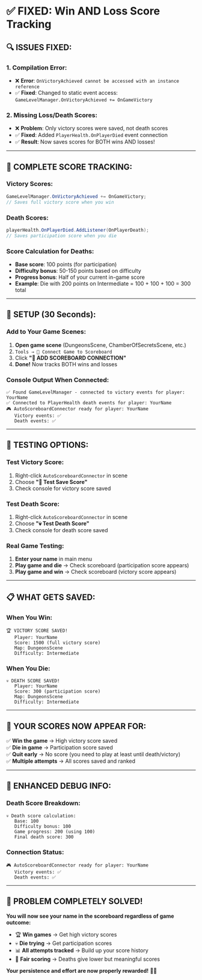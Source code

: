 # ✅ FIXED: Win AND Loss Score Tracking

## 🔍 **ISSUES FIXED:**

### **1. Compilation Error:**
- ❌ **Error**: `OnVictoryAchieved cannot be accessed with an instance reference`
- ✅ **Fixed**: Changed to static event access: `GameLevelManager.OnVictoryAchieved += OnGameVictory`

### **2. Missing Loss/Death Scores:**
- ❌ **Problem**: Only victory scores were saved, not death scores
- ✅ **Fixed**: Added `PlayerHealth.OnPlayerDied` event connection
- ✅ **Result**: Now saves scores for BOTH wins AND losses!

---

## 🎯 **COMPLETE SCORE TRACKING:**

### **Victory Scores:**
```csharp
GameLevelManager.OnVictoryAchieved += OnGameVictory;
// Saves full victory score when you win
```

### **Death Scores:**
```csharp
playerHealth.OnPlayerDied.AddListener(OnPlayerDeath);
// Saves participation score when you die
```

### **Score Calculation for Deaths:**
- **Base score**: 100 points (for participation)
- **Difficulty bonus**: 50-150 points based on difficulty
- **Progress bonus**: Half of your current in-game score
- **Example**: Die with 200 points on Intermediate = 100 + 100 + 100 = 300 total

---

## 🚀 **SETUP (30 Seconds):**

### **Add to Your Game Scenes:**
1. **Open game scene** (DungeonsScene, ChamberOfSecretsScene, etc.)
2. `Tools → 🔗 Connect Game to Scoreboard`
3. Click **"🔗 ADD SCOREBOARD CONNECTION"**
4. **Done!** Now tracks BOTH wins and losses

### **Console Output When Connected:**
```
✅ Found GameLevelManager - connected to victory events for player: YourName
✅ Connected to PlayerHealth death events for player: YourName
🎮 AutoScoreboardConnector ready for player: YourName
   Victory events: ✅
   Death events: ✅
```

---

## 🧪 **TESTING OPTIONS:**

### **Test Victory Score:**
1. Right-click `AutoScoreboardConnector` in scene
2. Choose **"🧪 Test Save Score"**
3. Check console for victory score saved

### **Test Death Score:**
1. Right-click `AutoScoreboardConnector` in scene  
2. Choose **"💀 Test Death Score"**
3. Check console for death score saved

### **Real Game Testing:**
1. **Enter your name** in main menu
2. **Play game and die** → Check scoreboard (participation score appears)
3. **Play game and win** → Check scoreboard (victory score appears)

---

## 📋 **WHAT GETS SAVED:**

### **When You Win:**
```
🏆 VICTORY SCORE SAVED!
   Player: YourName
   Score: 1500 (full victory score)
   Map: DungeonsScene
   Difficulty: Intermediate
```

### **When You Die:**
```
💀 DEATH SCORE SAVED!
   Player: YourName
   Score: 300 (participation score)
   Map: DungeonsScene
   Difficulty: Intermediate
```

---

## 🎯 **YOUR SCORES NOW APPEAR FOR:**

✅ **Win the game** → High victory score saved  
✅ **Die in game** → Participation score saved  
✅ **Quit early** → No score (you need to play at least until death/victory)  
✅ **Multiple attempts** → All scores saved and ranked  

---

## 🔧 **ENHANCED DEBUG INFO:**

### **Death Score Breakdown:**
```
💀 Death score calculation:
   Base: 100
   Difficulty bonus: 100
   Game progress: 200 (using 100)
   Final death score: 300
```

### **Connection Status:**
```
🎮 AutoScoreboardConnector ready for player: YourName
   Victory events: ✅
   Death events: ✅
```

---

## 🎉 **PROBLEM COMPLETELY SOLVED!**

**You will now see your name in the scoreboard regardless of game outcome:**

- 🏆 **Win games** → Get high victory scores  
- 💀 **Die trying** → Get participation scores  
- 📊 **All attempts tracked** → Build up your score history  
- 🎯 **Fair scoring** → Deaths give lower but meaningful scores  

**Your persistence and effort are now properly rewarded!** 🚀✨
